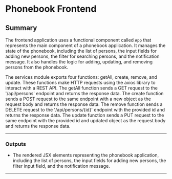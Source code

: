 # Phonebook Frontend

## Summary
The frontend application uses a functional component called `App` that represents the main component of a phonebook application. It manages the state of the phonebook, including the list of persons, the input fields for adding new persons, the filter for searching persons, and the notification message. It also handles the logic for adding, updating, and removing persons from the phonebook.

The services module exports four functions: getAll, create, remove, and update. These functions make HTTP requests using the axios library to interact with a REST API. The getAll function sends a GET request to the '/api/persons' endpoint and returns the response data. The create function sends a POST request to the same endpoint with a new object as the request body and returns the response data. The remove function sends a DELETE request to the '/api/persons/{id}' endpoint with the provided id and returns the response data. The update function sends a PUT request to the same endpoint with the provided id and updated object as the request body and returns the response data.

___

### Outputs
- The rendered JSX elements representing the phonebook application, including the list of persons, the input fields for adding new persons, the filter input field, and the notification message.
___

